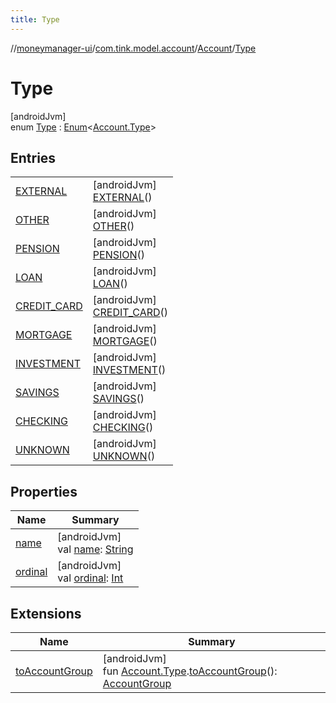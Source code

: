 ```yaml
---
title: Type
---
```

//[moneymanager-ui](../../../../index.html)/[com.tink.model.account](../../index.html)/[Account](../index.html)/[Type](index.html)



# Type



[androidJvm]\
enum [Type](index.html) : [Enum](https://kotlinlang.org/api/latest/jvm/stdlib/kotlin/-enum/index.html)&lt;[Account.Type](index.html)&gt;



## Entries


| | |
|---|---|
| [EXTERNAL](-e-x-t-e-r-n-a-l/index.html) | [androidJvm]<br>[EXTERNAL](-e-x-t-e-r-n-a-l/index.html)() |
| [OTHER](-o-t-h-e-r/index.html) | [androidJvm]<br>[OTHER](-o-t-h-e-r/index.html)() |
| [PENSION](-p-e-n-s-i-o-n/index.html) | [androidJvm]<br>[PENSION](-p-e-n-s-i-o-n/index.html)() |
| [LOAN](-l-o-a-n/index.html) | [androidJvm]<br>[LOAN](-l-o-a-n/index.html)() |
| [CREDIT_CARD](-c-r-e-d-i-t_-c-a-r-d/index.html) | [androidJvm]<br>[CREDIT_CARD](-c-r-e-d-i-t_-c-a-r-d/index.html)() |
| [MORTGAGE](-m-o-r-t-g-a-g-e/index.html) | [androidJvm]<br>[MORTGAGE](-m-o-r-t-g-a-g-e/index.html)() |
| [INVESTMENT](-i-n-v-e-s-t-m-e-n-t/index.html) | [androidJvm]<br>[INVESTMENT](-i-n-v-e-s-t-m-e-n-t/index.html)() |
| [SAVINGS](-s-a-v-i-n-g-s/index.html) | [androidJvm]<br>[SAVINGS](-s-a-v-i-n-g-s/index.html)() |
| [CHECKING](-c-h-e-c-k-i-n-g/index.html) | [androidJvm]<br>[CHECKING](-c-h-e-c-k-i-n-g/index.html)() |
| [UNKNOWN](-u-n-k-n-o-w-n/index.html) | [androidJvm]<br>[UNKNOWN](-u-n-k-n-o-w-n/index.html)() |


## Properties


| Name | Summary |
|---|---|
| [name](../../../com.tink.service.network/-sdk-client/-t-i-n-k_-l-i-n-k/index.html#-372974862%2FProperties%2F1000845458) | [androidJvm]<br>val [name](../../../com.tink.service.network/-sdk-client/-t-i-n-k_-l-i-n-k/index.html#-372974862%2FProperties%2F1000845458): [String](https://kotlinlang.org/api/latest/jvm/stdlib/kotlin/-string/index.html) |
| [ordinal](../../../com.tink.service.network/-sdk-client/-t-i-n-k_-l-i-n-k/index.html#-739389684%2FProperties%2F1000845458) | [androidJvm]<br>val [ordinal](../../../com.tink.service.network/-sdk-client/-t-i-n-k_-l-i-n-k/index.html#-739389684%2FProperties%2F1000845458): [Int](https://kotlinlang.org/api/latest/jvm/stdlib/kotlin/-int/index.html) |


## Extensions


| Name | Summary |
|---|---|
| [toAccountGroup](../../../com.tink.moneymanagerui.accounts.list/to-account-group.html) | [androidJvm]<br>fun [Account.Type](index.html).[toAccountGroup](../../../com.tink.moneymanagerui.accounts.list/to-account-group.html)(): [AccountGroup](../../../com.tink.moneymanagerui.accounts.list/-account-group/index.html) |


